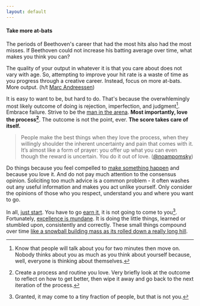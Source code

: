 ```yaml
---
layout: default
---
```


#### Take more at-bats

The periods of Beethoven's career that had the most hits also had the most misses. If Beethoven could not increase his batting average over time, what makes you think you can? 

The quality of your output in whatever it is that you care about does not vary with age. So, attempting to improve your hit rate is a waste of time as you progress through a creative career. Instead, focus on more at-bats. More output. (h/t [Marc Andreessen](https://pmarchive.com/age_and_the_entrepreneur.html))

It is easy to want to be, but hard to do. That's because the overwhlemingly most likely outcome of doing is rejection, imperfection, and judgment[^1]. Embrace failure. Strive to be the [man in the arena](https://www.worldfuturefund.org/Documents/maninarena.htm). **Most importantly, love the process[^2]**. The outcome is not the point, ever. **The score takes care of itself.**

> People make the best things when they love the process, when they willingly shoulder the inherent uncertainty and pain that comes with it. It’s almost like a form of prayer: you offer up what you can even though the reward is uncertain. You do it out of love. ([@noampomsky](https://ava.substack.com/p/effort))

Do things because you feel compelled to [make something happen]((https://blog.samaltman.com/how-to-be-successful)) and because you love it. And do not pay much attention to the consensus opinion. Soliciting too much advice is a common problem - it often washes out any useful information and makes you act unlike yourself. Only consider the opinions of those who you respect, understand you and where you want to go. 

In all, [just start](https://twitter.com/bpoppenheimer/status/1647000062617088000). You have to go [earn it]((https://blakeir.com/60e3b62d0f274edf8a9cf39b0cc2f26d)), it is not going to come to you[^3]. Fortunately, [excellence is mundane](https://academics.hamilton.edu/documents/themundanityofexcellence.pdf). It is doing the little things, learned or stumbled upon, consistently and correctly. These small things compound over time [like a snowball building mass as its rolled down a really long hill](https://www.goodreads.com/en/book/show/2054761).  






[^1]: Know that people will talk about you for two minutes then move on. Nobody thinks about you as much as you think about yourself because, well, everyone is thinking about themselves. 

[^2]: Create a process and routine you love. Very briefly look at the outcome to reflect on how to get better, then wipe it away and go back to the next iteration of the process.

[^3]: Granted, it may come to a tiny fraction of people, but that is not you. 

